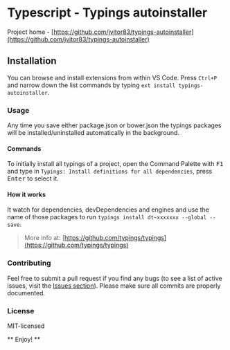 # Typescript - Typings autoinstaller
Project home - [https://github.com/jvitor83/typings-autoinstaller](https://github.com/jvitor83/typings-autoinstaller)

## Installation 
You can browse and install extensions from within VS Code. Press `Ctrl+P` and narrow down the list commands by typing `ext install typings-autoinstaller`.

### Usage
Any time you save either package.json or bower.json the typings packages will be installed/uninstalled automatically in the background.

#### Commands
To initially install all typings of a project, open the Command Palette with <kbd>F1</kbd> and type in `Typings: Install definitions for all dependencies`, press <kbd>Enter</kbd> to select it.

#### How it works
It watch for dependencies, devDependencies and engines and use the name of those packages to run `typings install dt~xxxxxxx --global --save`.
> More info at: [https://github.com/typings/typings](https://github.com/typings/typings) 

### Contributing
Feel free to submit a pull request if you find any bugs (to see a list of active issues, visit the [Issues section](https://github.com/jvitor83/typings-autoinstaller/issues)).
Please make sure all commits are properly documented.

### License
MIT-licensed

** Enjoy! **